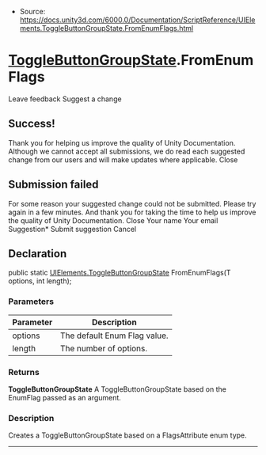 * Source: https://docs.unity3d.com/6000.0/Documentation/ScriptReference/UIElements.ToggleButtonGroupState.FromEnumFlags.html

#  [ToggleButtonGroupState](https://docs.unity3d.com/6000.0/Documentation/ScriptReference/UIElements.ToggleButtonGroupState.html).FromEnumFlags
Leave feedback
Suggest a change
## Success!
Thank you for helping us improve the quality of Unity Documentation. Although we cannot accept all submissions, we do read each suggested change from our users and will make updates where applicable.
Close
## Submission failed
For some reason your suggested change could not be submitted. Please <a>try again</a> in a few minutes. And thank you for taking the time to help us improve the quality of Unity Documentation.
Close
Your name Your email Suggestion* Submit suggestion
Cancel
## Declaration
public static [UIElements.ToggleButtonGroupState](https://docs.unity3d.com/6000.0/Documentation/ScriptReference/UIElements.ToggleButtonGroupState.html) FromEnumFlags(T options, int length); 
### Parameters
Parameter | Description  
---|---  
options | The default Enum Flag value.  
length | The number of options.  
### Returns
**ToggleButtonGroupState** A ToggleButtonGroupState based on the EnumFlag passed as an argument. 
### Description
Creates a ToggleButtonGroupState based on a FlagsAttribute enum type. 
* * *

